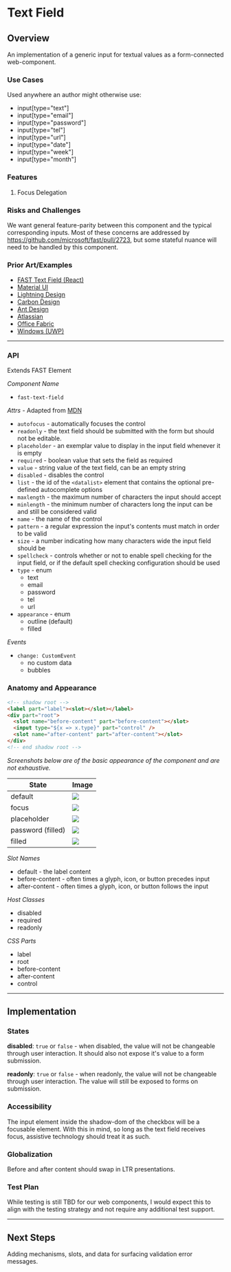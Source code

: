 # Text Field

## Overview

An implementation of a generic input for textual values as a form-connected web-component.

### Use Cases

Used anywhere an author might otherwise use:
- input[type="text"]
- input[type="email"]
- input[type="password"]
- input[type="tel"]
- input[type="url"]
- input[type="date"]
- input[type="week"]
- input[type="month"]

### Features

1. Focus Delegation

### Risks and Challenges

We want general feature-parity between this component and the typical corresponding inputs. Most of these concerns are addressed by https://github.com/microsoft/fast/pull/2723, but some stateful nuance will need to be handled by this component.

### Prior Art/Examples

- [FAST Text Field (React)](https://www.npmjs.com/package/@microsoft/fast-components-react-msft)
- [Material UI](https://material-ui.com/components/text-fields/)
- [Lightning Design](https://www.lightningdesignsystem.com/components/input/)
- [Carbon Design](https://www.carbondesignsystem.com/components/text-input/code)
- [Ant Design](https://ant.design/components/input/)
- [Atlassian](https://atlaskit.atlassian.com/packages/core/textfield)
- [Office Fabric](https://developer.microsoft.com/en-us/fabric#/controls/web/textfield)
- [Windows (UWP)](https://docs.microsoft.com/en-us/windows/uwp/design/controls-and-patterns/text-box)

---

### API

Extends FAST Element

*Component Name*
- `fast-text-field`

*Attrs* - Adapted from [MDN](https://developer.mozilla.org/en-US/docs/Web/HTML/Element/input/text)
- `autofocus` - automatically focuses the control
- `readonly` - the text field should be submitted with the form but should not be editable.
- `placeholder` - an exemplar value to display in the input field whenever it is empty
- `required` - boolean value that sets the field as required
- `value` - string value of the text field, can be an empty string
- `disabled` - disables the control
- `list` - the id of the `<datalist>` element that contains the optional pre-defined autocomplete options
- `maxlength`	- the maximum number of characters the input should accept
- `minlength` -	the minimum number of characters long the input can be and still be considered valid
- `name` - the name of the control
- `pattern` - a regular expression the input's contents must match in order to be valid
- `size` - a number indicating how many characters wide the input field should be
- `spellcheck` - controls whether or not to enable spell checking for the input field, or if the default spell checking configuration should be used
- `type` - enum
  - text
  - email
  - password
  - tel
  - url
- `appearance` - enum
  - outline (default)
  - filled

*Events*
- `change: CustomEvent`
  - no custom data
  - bubbles

### Anatomy and Appearance

```HTML
<!-- shadow root -->
<label part="label"><slot></slot></label>
<div part="root">
  <slot name="before-content" part="before-content"></slot>
  <input type="${x => x.type}" part="control" />
  <slot name="after-content" part="after-content"></slot>
</div>
<!-- end shadow root -->
```


*Screenshots below are of the basic appearance of the component and are not exhaustive.*

| State | Image |
| ----- | ----- |
| default | ![](./images/text-field.png) |
| focus | ![](./images/text-field-focus.png)
| placeholder | ![](./images/text-field-placeholder.png)
| password (filled) | ![](./images/text-field-password.png)
| filled | ![](./images/text-field-filled.png)

*Slot Names*
- default - the label content
- before-content - often times a glyph, icon, or button precedes input
- after-content - often times a glyph, icon, or button follows the input

*Host Classes*
- disabled
- required
- readonly

*CSS Parts*
- label
- root
- before-content
- after-content
- control

---

## Implementation

### States

**disabled**: `true` or `false` - when disabled, the value will not be changeable through user interaction. It should also not expose it's value to a form submission.

**readonly**: `true` or `false` - when readonly, the value will not be changeable through user interaction. The value will still be exposed to forms on submission.

### Accessibility

The input element inside the shadow-dom of the checkbox will be a focusable element. With this in mind, so long as the text field receives focus, assistive technology should treat it as such.

### Globalization

Before and after content should swap in LTR presentations.

### Test Plan

While testing is still TBD for our web components, I would expect this to align with the testing strategy and not require any additional test support.

---

## Next Steps
Adding mechanisms, slots, and data for surfacing validation error messages.
